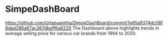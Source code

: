 # SimpeDashBoard
https://github.com/Urlapuanitha/SimpeDashBoard/commit/1e85a9374dc08f8dad286a67ac267dbeff6a6229
The Dashboard above highlights trends in average selling price for various car brands from 1994 to 2020.
